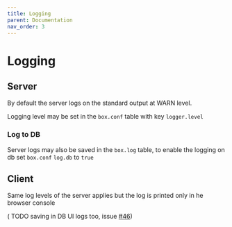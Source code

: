 ```yaml
---
title: Logging
parent: Documentation
nav_order: 3
---
```


# Logging


## Server

By default the server logs on the standard output at WARN level.

Logging level may be set in the `box.conf` table with key `logger.level`

### Log to DB

Server logs may also be saved in the `box.log` table, to enable the logging on db set `box.conf` `log.db` to `true` 

## Client 

Same log levels of the server applies but the log is printed only in he browser console

( TODO saving in DB UI logs too, issue [#46](https://github.com/Insubric/box/issues/46))